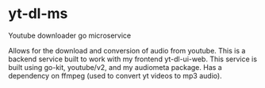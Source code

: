 # yt-dl-ms
Youtube downloader go microservice

Allows for the download and conversion of audio from youtube. This is a backend service built to work with my frontend yt-dl-ui-web. This service is built using go-kit, youtube/v2, and my audiometa package. Has a dependency on ffmpeg (used to convert yt videos to mp3 audio).